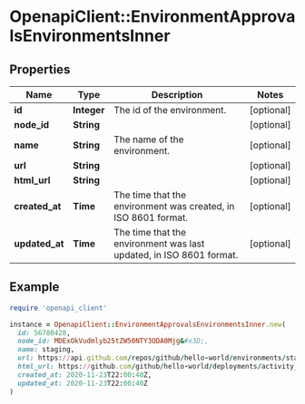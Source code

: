 # OpenapiClient::EnvironmentApprovalsEnvironmentsInner

## Properties

| Name | Type | Description | Notes |
| ---- | ---- | ----------- | ----- |
| **id** | **Integer** | The id of the environment. | [optional] |
| **node_id** | **String** |  | [optional] |
| **name** | **String** | The name of the environment. | [optional] |
| **url** | **String** |  | [optional] |
| **html_url** | **String** |  | [optional] |
| **created_at** | **Time** | The time that the environment was created, in ISO 8601 format. | [optional] |
| **updated_at** | **Time** | The time that the environment was last updated, in ISO 8601 format. | [optional] |

## Example

```ruby
require 'openapi_client'

instance = OpenapiClient::EnvironmentApprovalsEnvironmentsInner.new(
  id: 56780428,
  node_id: MDExOkVudmlyb25tZW50NTY3ODA0Mjg&#x3D;,
  name: staging,
  url: https://api.github.com/repos/github/hello-world/environments/staging,
  html_url: https://github.com/github/hello-world/deployments/activity_log?environments_filter&#x3D;staging,
  created_at: 2020-11-23T22:00:40Z,
  updated_at: 2020-11-23T22:00:40Z
)
```

